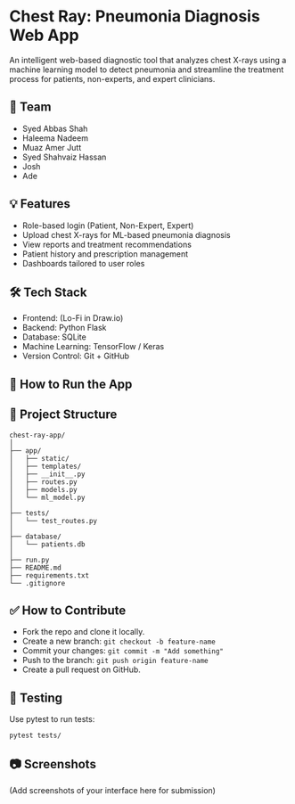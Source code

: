# Chest Ray: Pneumonia Diagnosis Web App

An intelligent web-based diagnostic tool that analyzes chest X-rays using a machine learning model to detect pneumonia and streamline the treatment process for patients, non-experts, and expert clinicians.

## 👥 Team
- Syed Abbas Shah
- Haleema Nadeem
- Muaz Amer Jutt
- Syed Shahvaiz Hassan
- Josh
- Ade

## 💡 Features
- Role-based login (Patient, Non-Expert, Expert)
- Upload chest X-rays for ML-based pneumonia diagnosis
- View reports and treatment recommendations
- Patient history and prescription management
- Dashboards tailored to user roles

## 🛠️ Tech Stack
- Frontend: (Lo-Fi in Draw.io)
- Backend: Python Flask
- Database: SQLite
- Machine Learning: TensorFlow / Keras
- Version Control: Git + GitHub

## 🚀 How to Run the App


## 📂 Project Structure
```
chest-ray-app/
│
├── app/
│   ├── static/
│   ├── templates/
│   ├── __init__.py
│   ├── routes.py
│   ├── models.py
│   └── ml_model.py
│
├── tests/
│   └── test_routes.py
│
├── database/
│   └── patients.db
│
├── run.py
├── README.md
├── requirements.txt
└── .gitignore
```

## ✅ How to Contribute
- Fork the repo and clone it locally.
- Create a new branch: `git checkout -b feature-name`
- Commit your changes: `git commit -m "Add something"`
- Push to the branch: `git push origin feature-name`
- Create a pull request on GitHub.

## 🧪 Testing
Use pytest to run tests:
```bash
pytest tests/
```

## 📷 Screenshots
(Add screenshots of your interface here for submission)
